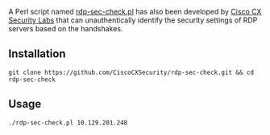 
A Perl script named [rdp-sec-check.pl](https://github.com/CiscoCXSecurity/rdp-sec-check) has also been developed by [Cisco CX Security Labs](https://github.com/CiscoCXSecurity) that can unauthentically identify the security settings of RDP servers based on the handshakes.

## Installation 

```shell-session
git clone https://github.com/CiscoCXSecurity/rdp-sec-check.git && cd rdp-sec-check
```

## Usage 

```shell-session
./rdp-sec-check.pl 10.129.201.248
```